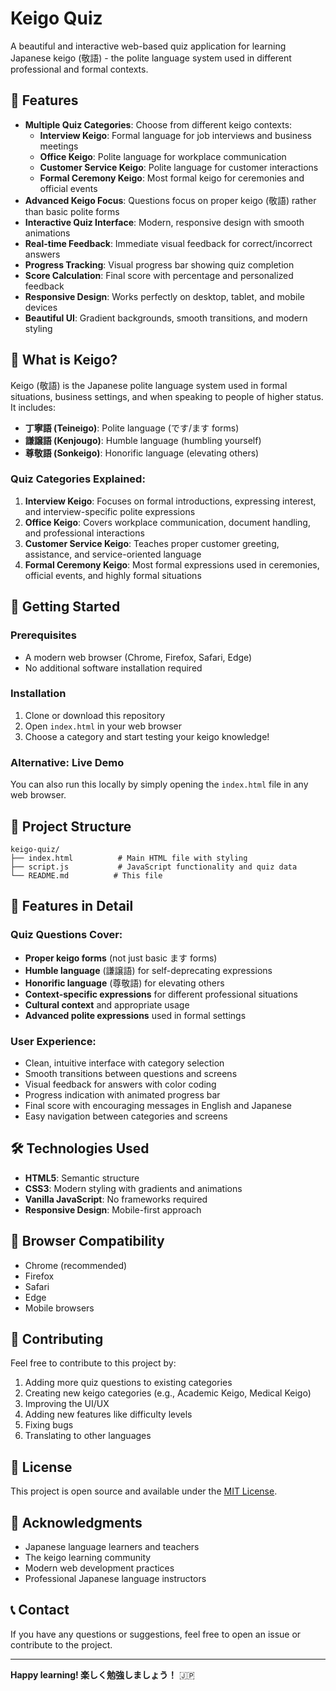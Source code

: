 # Keigo Quiz

A beautiful and interactive web-based quiz application for learning Japanese keigo (敬語) - the polite language system used in different professional and formal contexts.

## 🌟 Features

- **Multiple Quiz Categories**: Choose from different keigo contexts:
  - **Interview Keigo**: Formal language for job interviews and business meetings
  - **Office Keigo**: Polite language for workplace communication
  - **Customer Service Keigo**: Polite language for customer interactions
  - **Formal Ceremony Keigo**: Most formal keigo for ceremonies and official events
- **Advanced Keigo Focus**: Questions focus on proper keigo (敬語) rather than basic polite forms
- **Interactive Quiz Interface**: Modern, responsive design with smooth animations
- **Real-time Feedback**: Immediate visual feedback for correct/incorrect answers
- **Progress Tracking**: Visual progress bar showing quiz completion
- **Score Calculation**: Final score with percentage and personalized feedback
- **Responsive Design**: Works perfectly on desktop, tablet, and mobile devices
- **Beautiful UI**: Gradient backgrounds, smooth transitions, and modern styling

## 🎯 What is Keigo?

Keigo (敬語) is the Japanese polite language system used in formal situations, business settings, and when speaking to people of higher status. It includes:

- **丁寧語 (Teineigo)**: Polite language (です/ます forms)
- **謙譲語 (Kenjougo)**: Humble language (humbling yourself)
- **尊敬語 (Sonkeigo)**: Honorific language (elevating others)

### Quiz Categories Explained:

1. **Interview Keigo**: Focuses on formal introductions, expressing interest, and interview-specific polite expressions
2. **Office Keigo**: Covers workplace communication, document handling, and professional interactions
3. **Customer Service Keigo**: Teaches proper customer greeting, assistance, and service-oriented language
4. **Formal Ceremony Keigo**: Most formal expressions used in ceremonies, official events, and highly formal situations

## 🚀 Getting Started

### Prerequisites

- A modern web browser (Chrome, Firefox, Safari, Edge)
- No additional software installation required

### Installation

1. Clone or download this repository
2. Open `index.html` in your web browser
3. Choose a category and start testing your keigo knowledge!

### Alternative: Live Demo

You can also run this locally by simply opening the `index.html` file in any web browser.

## 📁 Project Structure

```
keigo-quiz/
├── index.html          # Main HTML file with styling
├── script.js           # JavaScript functionality and quiz data
└── README.md          # This file
```

## 🎨 Features in Detail

### Quiz Questions Cover:
- **Proper keigo forms** (not just basic ます forms)
- **Humble language** (謙譲語) for self-deprecating expressions
- **Honorific language** (尊敬語) for elevating others
- **Context-specific expressions** for different professional situations
- **Cultural context** and appropriate usage
- **Advanced polite expressions** used in formal settings

### User Experience:
- Clean, intuitive interface with category selection
- Smooth transitions between questions and screens
- Visual feedback for answers with color coding
- Progress indication with animated progress bar
- Final score with encouraging messages in English and Japanese
- Easy navigation between categories and screens

## 🛠️ Technologies Used

- **HTML5**: Semantic structure
- **CSS3**: Modern styling with gradients and animations
- **Vanilla JavaScript**: No frameworks required
- **Responsive Design**: Mobile-first approach

## 📱 Browser Compatibility

- Chrome (recommended)
- Firefox
- Safari
- Edge
- Mobile browsers

## 🤝 Contributing

Feel free to contribute to this project by:

1. Adding more quiz questions to existing categories
2. Creating new keigo categories (e.g., Academic Keigo, Medical Keigo)
3. Improving the UI/UX
4. Adding new features like difficulty levels
5. Fixing bugs
6. Translating to other languages

## 📄 License

This project is open source and available under the [MIT License](LICENSE).

## 🙏 Acknowledgments

- Japanese language learners and teachers
- The keigo learning community
- Modern web development practices
- Professional Japanese language instructors

## 📞 Contact

If you have any questions or suggestions, feel free to open an issue or contribute to the project.

---

**Happy learning! 楽しく勉強しましょう！** 🇯🇵

